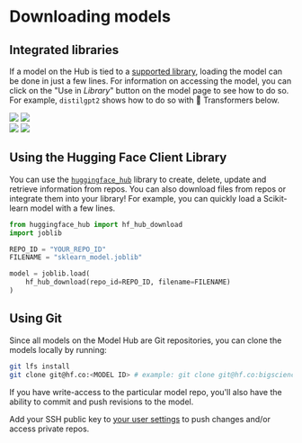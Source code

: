 # Downloading models

## Integrated libraries

If a model on the Hub is tied to a [supported library](./models-libraries), loading the model can be done in just a few lines. For information on accessing the model, you can click on the "Use in _Library_" button on the model page to see how to do so. For example, `distilgpt2` shows how to do so with 🤗 Transformers below. 

<div class="flex justify-center">
<img class="block dark:hidden" src="https://huggingface.co/datasets/huggingface/documentation-images/resolve/main/hub/models-usage.png"/>
<img class="hidden dark:block" src="https://huggingface.co/datasets/huggingface/documentation-images/resolve/main/hub/models-usage-dark.png"/>
</div>

<div class="flex justify-center">
<img class="block dark:hidden" src="https://huggingface.co/datasets/huggingface/documentation-images/resolve/main/hub/models-usage-modal.png"/>
<img class="hidden dark:block" src="https://huggingface.co/datasets/huggingface/documentation-images/resolve/main/hub/models-usage-modal-dark.png"/>
</div>

## Using the Hugging Face Client Library

You can use the [`huggingface_hub`](https://github.com/huggingface/huggingface_hub) library to create, delete, update and retrieve information from repos. You can also download files from repos or integrate them into your library! For example, you can quickly load a Scikit-learn model with a few lines.

```py
from huggingface_hub import hf_hub_download
import joblib

REPO_ID = "YOUR_REPO_ID"
FILENAME = "sklearn_model.joblib"

model = joblib.load(
    hf_hub_download(repo_id=REPO_ID, filename=FILENAME)
)
```

## Using Git

Since all models on the Model Hub are Git repositories, you can clone the models locally by running:

```bash
git lfs install
git clone git@hf.co:<MODEL ID> # example: git clone git@hf.co:bigscience/bloom
```

If you have write-access to the particular model repo, you'll also have the ability to commit and push revisions to the model.

Add your SSH public key to [your user settings](https://huggingface.co/settings/keys) to push changes and/or access private repos.
